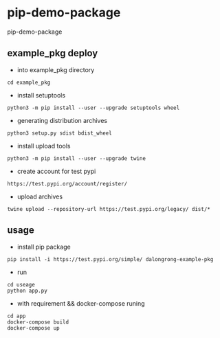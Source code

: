 # pip-demo-package

pip-demo-package

## example_pkg deploy

* into example_pkg directory

```code
cd example_pkg
```

* install setuptools

```code
python3 -m pip install --user --upgrade setuptools wheel

```

* generating distribution archives

```code
python3 setup.py sdist bdist_wheel
```

* install upload tools

```code
python3 -m pip install --user --upgrade twine
```

* create account  for test pypi

```code
https://test.pypi.org/account/register/
```

* upload archives

```code
twine upload --repository-url https://test.pypi.org/legacy/ dist/*
```

## usage

* install pip package

```code
pip install -i https://test.pypi.org/simple/ dalongrong-example-pkg
```

* run

```code
cd useage
python app.py
```

* with requirement && docker-compose runing

```code
cd app
docker-compose build
docker-compose up
```
